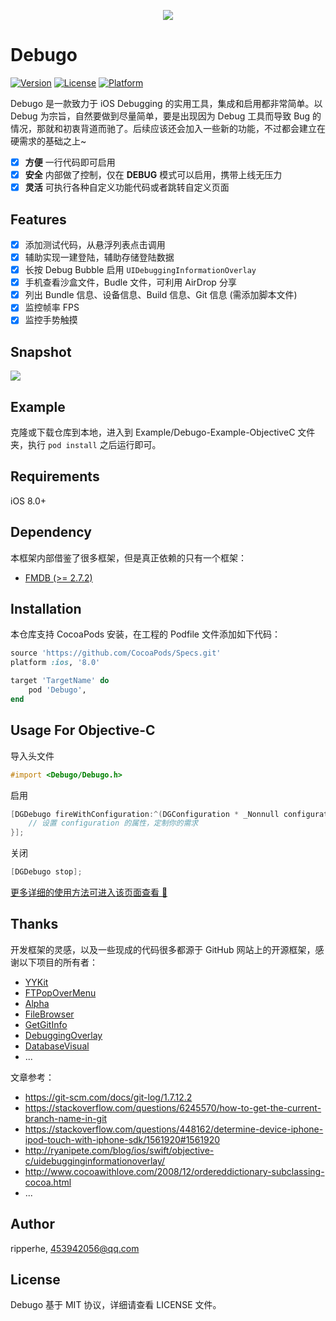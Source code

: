 
<p align="center">
  <img src="https://raw.githubusercontent.com/ripperhe/Debugo/master/docs/_media/debugo.png" />
</p>

# Debugo

[![Version](https://img.shields.io/cocoapods/v/Debugo.svg?style=flat)](https://cocoapods.org/pods/Debugo)
[![License](https://img.shields.io/cocoapods/l/Debugo.svg?style=flat)](https://cocoapods.org/pods/Debugo)
[![Platform](https://img.shields.io/cocoapods/p/Debugo.svg?style=flat)](https://cocoapods.org/pods/Debugo)

Debugo 是一款致力于 iOS Debugging 的实用工具，集成和启用都非常简单。以 Debug 为宗旨，自然要做到尽量简单，要是出现因为 Debug 工具而导致 Bug 的情况，那就和初衷背道而驰了。后续应该还会加入一些新的功能，不过都会建立在硬需求的基础之上~

- [x] **方便** 一行代码即可启用
- [x] **安全** 内部做了控制，仅在 **DEBUG** 模式可以启用，携带上线无压力
- [x] **灵活** 可执行各种自定义功能代码或者跳转自定义页面

## Features

- [x] 添加测试代码，从悬浮列表点击调用
- [x] 辅助实现一建登陆，辅助存储登陆数据
- [x] 长按 Debug Bubble 启用 `UIDebuggingInformationOverlay`
- [x] 手机查看沙盒文件，Budle 文件，可利用 AirDrop 分享
- [x] 列出 Bundle 信息、设备信息、Build 信息、Git 信息 (需添加脚本文件)
- [x] 监控帧率 FPS
- [x] 监控手势触摸

## Snapshot

![](https://raw.githubusercontent.com/ripperhe/Resource/master/20180930/debugo.gif)

## Example

克隆或下载仓库到本地，进入到 Example/Debugo-Example-ObjectiveC 文件夹，执行 `pod install` 之后运行即可。

## Requirements

iOS 8.0+

## Dependency

本框架内部借鉴了很多框架，但是真正依赖的只有一个框架：

* [FMDB (>= 2.7.2)](https://github.com/ccgus/fmdb)

## Installation

本仓库支持 CocoaPods 安装，在工程的 Podfile 文件添加如下代码：

```ruby
source 'https://github.com/CocoaPods/Specs.git'
platform :ios, '8.0'

target 'TargetName' do
	pod 'Debugo',
end
```

## Usage For Objective-C

导入头文件

```objectivec
#import <Debugo/Debugo.h>
```

启用

```objectivec
[DGDebugo fireWithConfiguration:^(DGConfiguration * _Nonnull configuration) {
    // 设置 configuration 的属性，定制你的需求
}];
```

关闭

```objectivec
[DGDebugo stop];
```

[更多详细的使用方法可进入该页面查看 🚀](https://ripperhe.com/Debugo/#/Guide/quick-start)

## Thanks

开发框架的灵感，以及一些现成的代码很多都源于 GitHub 网站上的开源框架，感谢以下项目的所有者：

* [YYKit](https://github.com/ibireme/YYKit)
* [FTPopOverMenu](https://github.com/liufengting/FTPopOverMenu)
* [Alpha](https://github.com/Legoless/Alpha)
* [FileBrowser](https://github.com/marmelroy/FileBrowser)
* [GetGitInfo](https://github.com/y500/GetGitInfo)
* [DebuggingOverlay](https://gist.github.com/IMcD23/1fda47126429df43cc989d02c1c5e4a0)
* [DatabaseVisual](https://github.com/YanPengImp/DatabaseVisual)
* ...

文章参考：

* <https://git-scm.com/docs/git-log/1.7.12.2>
* <https://stackoverflow.com/questions/6245570/how-to-get-the-current-branch-name-in-git>
* <https://stackoverflow.com/questions/448162/determine-device-iphone-ipod-touch-with-iphone-sdk/1561920#1561920>
* <http://ryanipete.com/blog/ios/swift/objective-c/uidebugginginformationoverlay/>
* <http://www.cocoawithlove.com/2008/12/ordereddictionary-subclassing-cocoa.html>
* ...

## Author

ripperhe, 453942056@qq.com

## License

Debugo 基于 MIT 协议，详细请查看 LICENSE 文件。
